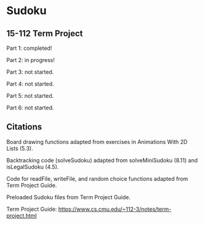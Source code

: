 # Sudoku
## 15-112 Term Project

Part 1: completed!

Part 2: in progress!

Part 3: not started.

Part 4: not started.

Part 5: not started.

Part 6: not started.

## Citations

Board drawing functions adapted from exercises in Animations With 2D Lists (5.3).

Backtracking code (solveSudoku) adapted from solveMiniSudoku (8.11) and isLegalSudoku (4.5).

Code for readFile, writeFile, and random choice functions adapted from Term Project Guide.

Preloaded Sudoku files from Term Project Guide.

Term Project Guide: https://www.cs.cmu.edu/~112-3/notes/term-project.html
